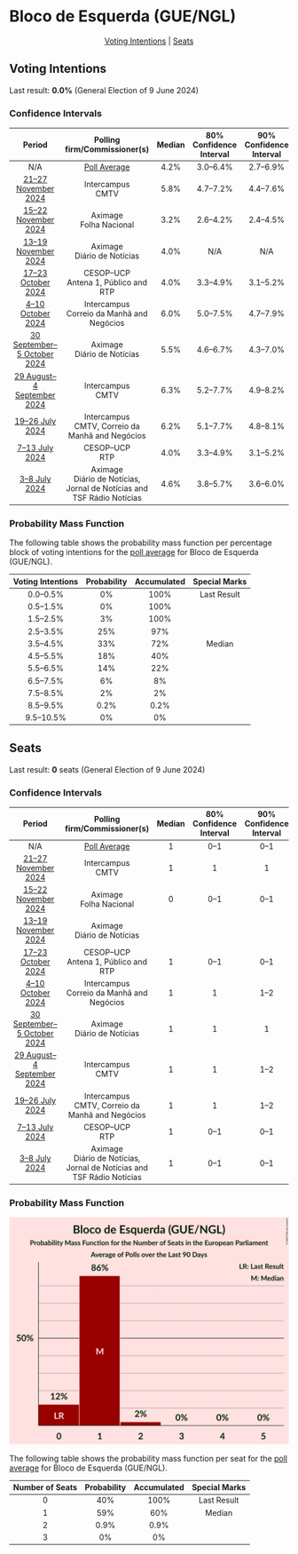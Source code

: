 # Bloco de Esquerda (GUE/NGL)

<p align="center"><a href="#voting-intentions">Voting Intentions</a> | <a href="#seats">Seats</a></p>

## Voting Intentions

Last result: **0.0%** (General Election of 9 June 2024)

### Confidence Intervals

| Period     | Polling firm/Commissioner(s) | Median | 80% Confidence Interval | 90% Confidence Interval | 95% Confidence Interval | 99% Confidence Interval |
|:----------:|:----------------:|:-----------:|:-----------------------:|:-----------------------:|:-----------------------:|:-----------------------:|
| N/A | [Poll Average](average.html) | 4.2% | 3.0–6.4% | 2.7–6.9% | 2.5–7.4% | 2.1–8.2% |
| [21–27 November 2024](2024-11-27-Intercampus.html) | Intercampus <br> CMTV | 5.8% | 4.7–7.2% | 4.4–7.6% | 4.2–8.0% | 3.7–8.7% |
| [15–22 November 2024](2024-11-22-Aximage.html) | Aximage <br> Folha Nacional | 3.2% | 2.6–4.2% | 2.4–4.5% | 2.2–4.7% | 1.9–5.2% |
| [13–19 November 2024](2024-11-19-Aximage.html) | Aximage <br> Diário de Notícias | 4.0% | N/A | N/A | N/A | N/A |
| [17–23 October 2024](2024-10-23-CESOP–UCP.html) | CESOP–UCP <br> Antena 1, Público and RTP | 4.0% | 3.3–4.9% | 3.1–5.2% | 3.0–5.4% | 2.7–5.9% |
| [4–10 October 2024](2024-10-10-Intercampus.html) | Intercampus <br> Correio da Manhã and Negócios | 6.0% | 5.0–7.5% | 4.7–7.9% | 4.4–8.2% | 3.9–9.0% |
| [30 September–5 October 2024](2024-10-05-Aximage.html) | Aximage <br> Diário de Notícias | 5.5% | 4.6–6.7% | 4.3–7.0% | 4.1–7.3% | 3.7–7.9% |
| [29 August–4 September 2024](2024-09-04-Intercampus.html) | Intercampus <br> CMTV | 6.3% | 5.2–7.7% | 4.9–8.2% | 4.6–8.5% | 4.1–9.3% |
| [19–26 July 2024](2024-07-26-Intercampus.html) | Intercampus <br> CMTV, Correio da Manhã and Negócios | 6.2% | 5.1–7.7% | 4.8–8.1% | 4.6–8.5% | 4.1–9.2% |
| [7–13 July 2024](2024-07-13-CESOP–UCP.html) | CESOP–UCP <br> RTP | 4.0% | 3.3–4.9% | 3.1–5.2% | 2.9–5.4% | 2.6–5.9% |
| [3–8 July 2024](2024-07-08-Aximage.html) | Aximage <br> Diário de Notícias, Jornal de Notícias and TSF Rádio Notícias | 4.6% | 3.8–5.7% | 3.6–6.0% | 3.4–6.3% | 3.0–6.9% |

### Probability Mass Function

The following table shows the probability mass function per percentage block of voting intentions for the [poll average](average.html) for Bloco de Esquerda (GUE/NGL).

| Voting Intentions | Probability | Accumulated | Special Marks |
|:-----------------:|:-----------:|:-----------:|:-------------:|
| 0.0–0.5% | 0% | 100% | Last Result |
| 0.5–1.5% | 0% | 100% |  |
| 1.5–2.5% | 3% | 100% |  |
| 2.5–3.5% | 25% | 97% |  |
| 3.5–4.5% | 33% | 72% | Median |
| 4.5–5.5% | 18% | 40% |  |
| 5.5–6.5% | 14% | 22% |  |
| 6.5–7.5% | 6% | 8% |  |
| 7.5–8.5% | 2% | 2% |  |
| 8.5–9.5% | 0.2% | 0.2% |  |
| 9.5–10.5% | 0% | 0% |  |


## Seats

Last result: **0** seats (General Election of 9 June 2024)

### Confidence Intervals

| Period     | Polling firm/Commissioner(s) | Median | 80% Confidence Interval | 90% Confidence Interval | 95% Confidence Interval | 99% Confidence Interval |
|:----------:|:----------------:|:------:|:-----------------------:|:-----------------------:|:-----------------------:|:-----------------------:|
| N/A | [Poll Average](average.html) | 1 | 0–1 | 0–1 | 0–1 | 0–2 |
| [21–27 November 2024](2024-11-27-Intercampus.html) | Intercampus <br> CMTV | 1 | 1 | 1 | 1–2 | 0–2 |
| [15–22 November 2024](2024-11-22-Aximage.html) | Aximage <br> Folha Nacional | 0 | 0–1 | 0–1 | 0–1 | 0–1 |
| [13–19 November 2024](2024-11-19-Aximage.html) | Aximage <br> Diário de Notícias |  |  |  |  |  |
| [17–23 October 2024](2024-10-23-CESOP–UCP.html) | CESOP–UCP <br> Antena 1, Público and RTP | 1 | 0–1 | 0–1 | 0–1 | 0–1 |
| [4–10 October 2024](2024-10-10-Intercampus.html) | Intercampus <br> Correio da Manhã and Negócios | 1 | 1 | 1–2 | 1–2 | 0–2 |
| [30 September–5 October 2024](2024-10-05-Aximage.html) | Aximage <br> Diário de Notícias | 1 | 1 | 1 | 1 | 0–2 |
| [29 August–4 September 2024](2024-09-04-Intercampus.html) | Intercampus <br> CMTV | 1 | 1 | 1–2 | 1–2 | 1–2 |
| [19–26 July 2024](2024-07-26-Intercampus.html) | Intercampus <br> CMTV, Correio da Manhã and Negócios | 1 | 1 | 1–2 | 1–2 | 1–2 |
| [7–13 July 2024](2024-07-13-CESOP–UCP.html) | CESOP–UCP <br> RTP | 1 | 0–1 | 0–1 | 0–1 | 0–1 |
| [3–8 July 2024](2024-07-08-Aximage.html) | Aximage <br> Diário de Notícias, Jornal de Notícias and TSF Rádio Notícias | 1 | 0–1 | 0–1 | 0–1 | 0–1 |

### Probability Mass Function

![Graph with seats probability mass function not yet produced](average-seats-pmf-blocodeesquerdaguengl.png "Seats Probability Mass Function")

The following table shows the probability mass function per seat for the [poll average](average.html) for Bloco de Esquerda (GUE/NGL).

| Number of Seats | Probability | Accumulated | Special Marks |
|:---------------:|:-----------:|:-----------:|:-------------:|
| 0 | 40% | 100% | Last Result |
| 1 | 59% | 60% | Median |
| 2 | 0.9% | 0.9% |  |
| 3 | 0% | 0% |  |


